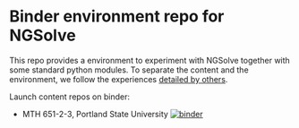 # Binder environment repo for NGSolve


This repo provides a environment to experiment with NGSolve together
with some standard python modules.  To separate the content and the
environment, we follow the experiences [detailed by others](https://discourse.jupyter.org/t/tip-speed-up-binder-launches-by-pulling-github-content-in-a-binder-link-with-nbgitpuller/922).


Launch content repos on binder:

- MTH 651-2-3, Portland State University [![binder](https://mybinder.org/badge_logo.svg)](https://mybinder.org/v2/gh/jayggg/ngspybinderenv.git/master?urlpath=git-pull?repo=https://github.com/jayggg/mth65123.git%26amp%3BsubPath=INDEX.ipynb)

